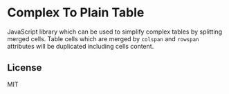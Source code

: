 # Complex To Plain Table
JavaScript library which can be used to simplify complex tables by splitting
merged cells.
Table cells which are merged by `colspan` and `rowspan` attributes will be
duplicated including cells content.

## License
MIT